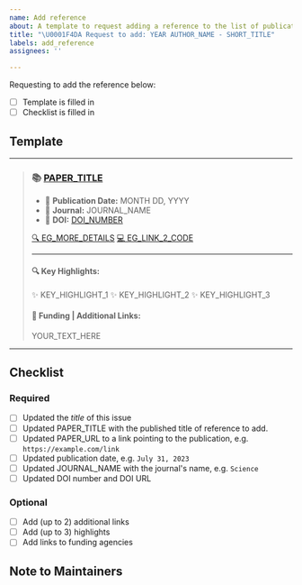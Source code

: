 ```yaml
---
name: Add reference
about: A template to request adding a reference to the list of publications
title: "\U0001F4DA Request to add: YEAR AUTHOR_NAME - SHORT_TITLE"
labels: add_reference
assignees: ''

---
```


<!-- Please edit the provided template below and fill in the relevant details for your paper.  -->

Requesting to add the reference below:
- [ ] Template is filled in
- [ ] Checklist is filled in

## Template

---
> ### 📚 **[PAPER_TITLE](PAPER_URL)**
>
> - 📅 **Publication Date:** MONTH DD, YYYY
> - 📘 **Journal:** JOURNAL_NAME
> - 🔗 **DOI:** [DOI_NUMBER](DOI_URL)
>
> [🔍 EG_MORE_DETAILS](URL_1)
> [💻 EG_LINK_2_CODE](URL_2)
>
> ---
>
> #### 🔍 Key Highlights:
>
> ✨ KEY_HIGHLIGHT_1
> ✨ KEY_HIGHLIGHT_2
> ✨ KEY_HIGHLIGHT_3
>
> #### 🔗 Funding | Additional Links:
> YOUR_TEXT_HERE
>
---

## Checklist

### Required
- [ ] Updated the *title* of this issue 
- [ ] Updated PAPER_TITLE with the published title of reference to add.
- [ ] Updated PAPER_URL to a link pointing to the publication, e.g. `https://example.com/link`
- [ ] Updated publication date, e.g. `July 31, 2023` 
- [ ] Updated JOURNAL_NAME with the journal's name, e.g. `Science`
- [ ] Updated DOI number and DOI URL

### Optional 
- [ ] Add (up to 2) additional links
- [ ] Add (up to 3) highlights
- [ ] Add links to funding agencies

## Note to Maintainers

<!-- Add any additional notes or comments you think the maintainers should know. -->
